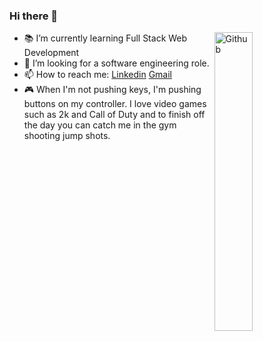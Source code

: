 ### Hi there 👋

<img width="35%" align="right" alt="Github" src="https://user-images.githubusercontent.com/48678280/88862734-4903af80-d201-11ea-968b-9c939d88a37c.gif" />


- 📚 I’m currently learning Full Stack Web Development
- 👯 I’m looking for a software engineering role. 
- 📫 How to reach me: [Linkedin](https://www.linkedin.com/in/nyriqfaber) [Gmail](mailto:riqthedev@gmail.com)
- 🎮 When I'm not pushing keys, I'm pushing buttons on my controller. I love video games such as 2k and Call of Duty and to finish off the day you can catch me in the gym shooting jump shots.

